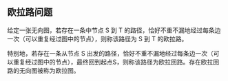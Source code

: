 ## 欧拉路问题

给定一张无向图，若存在一条中节点 S 到 T 的路径，恰好不重不漏地经过每条边一次（可以重复经过图中的节点），则称该路径为 S 到 T 的欧拉路。

特别地，若存在一条从节点 S 出发的路径，恰好不重不漏地经过每条边一次（可以重复经过图中的节点），最终回到起点S，则称该路径为欧拉回路。存在欧拉回路的无向图被称为欧拉图。